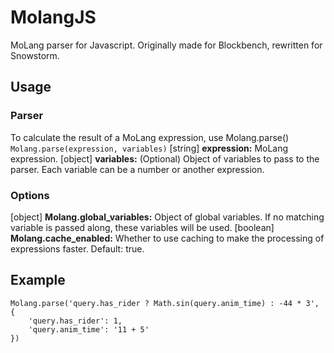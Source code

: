# MolangJS
MoLang parser for Javascript. Originally made for Blockbench, rewritten for Snowstorm.

## Usage
### Parser
To calculate the result of a MoLang expression, use Molang.parse()
`Molang.parse(expression, variables)`
[string] **expression:** MoLang expression.
[object] **variables:** (Optional) Object of variables to pass to the parser. Each variable can be a number or another expression.

### Options
[object] **Molang.global_variables:** Object of global variables. If no matching variable is passed along, these variables will be used.
[boolean] **Molang.cache_enabled:** Whether to use caching to make the processing of expressions faster. Default: true.

## Example
```
Molang.parse('query.has_rider ? Math.sin(query.anim_time) : -44 * 3', {
    'query.has_rider': 1,
    'query.anim_time': '11 + 5'
})
```
